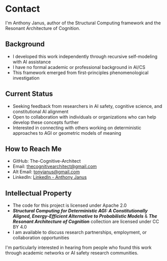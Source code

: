 # Contact

I'm Anthony Janus, author of the Structural Computing framework and 
the Resonant Architecture of Cognition.

## Background
- I developed this work independently through recursive self-modeling 
  with AI assistance
- I have no formal academic or professional background in AI/CS
- This framework emerged from first-principles phenomenological 
  investigation

## Current Status
- Seeking feedback from researchers in AI safety, cognitive science, 
  and constitutional AI alignment
- Open to collaboration with individuals or organizations who can 
  help develop these concepts further
- Interested in connecting with others working on deterministic 
  approaches to AGI or geometric models of meaning

## How to Reach Me
- GitHub: The-Cognitive-Architect
- Email: thecognitivearchitect@gmail.com
- Alt Email: tonyjanus@gmail.com
- LinkedIn: [LinkedIn - Anthony Janus](www.linkedin.com/in/anthony-janus)

## Intellectual Property
- The code for this project is licensed under Apache 2.0
- ***Structural Computing for Deterministic AGI: A Constitutionally Aligned, Energy-Efficient Alternative to Probabilistic Models*** & ***The Resonant Architecture of Cognition*** collection are licensed under CC BY 4.0
- I am available to discuss research partnerships, employment, or 
  collaboration opportunities

I'm particularly interested in hearing from people who found this 
work through academic networks or AI safety research communities.